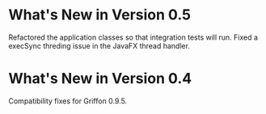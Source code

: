 What's New in Version 0.5
=========================
Refactored the application classes so that integration tests will run.
Fixed a execSync threding issue in the JavaFX thread handler.

What's New in Version 0.4
=========================
Compatibility fixes for Griffon 0.9.5.

